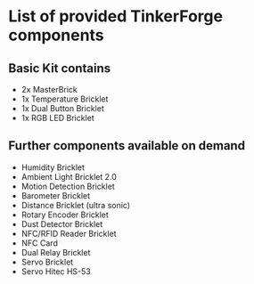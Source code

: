# List of provided TinkerForge components

## Basic Kit contains
* 2x MasterBrick
* 1x Temperature Bricklet
* 1x Dual Button  Bricklet
* 1x RGB LED Bricklet

## Further components available on demand
* Humidity Bricklet
* Ambient Light Bricklet 2.0
* Motion Detection Bricklet
* Barometer Bricklet
* Distance Bricklet (ultra sonic)
* Rotary Encoder Bricklet
* Dust Detector Bricklet
* NFC/RFID Reader Bricklet
* NFC Card
* Dual Relay Bricklet
* Servo Bricklet
* Servo Hitec HS-53
